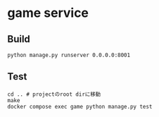 # game service
## Build
```
python manage.py runserver 0.0.0.0:8001
```

## Test
```
cd .. # projectのroot dirに移動
make
docker compose exec game python manage.py test
```
